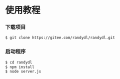# 使用教程

### 下载项目

```bash
$ git clone https://gitee.com/randydl/randydl.git
```

### 启动程序

```bash
$ cd randydl
$ npm install
$ node server.js
```
